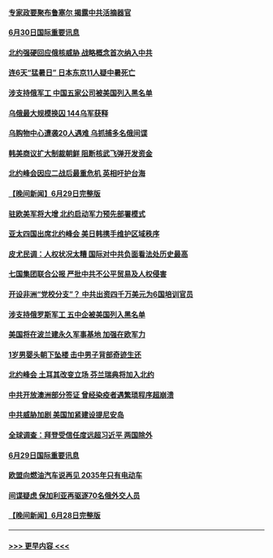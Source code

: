 #### [专家政要聚布鲁塞尔 揭露中共活摘器官](../pages/prog202/a103468570.md?t=06302001) 
#### [6月30日国际重要讯息](../pages/prog202/a103468563.md?t=06302001) 
#### [北约强硬回应俄核威胁 战略概念首次纳入中共](../pages/prog202/a103468586.md?t=06302001) 
#### [连6天“猛暑日” 日本东京11人疑中暑死亡](../pages/prog202/a103468467.md?t=06302001) 
#### [涉支持俄军工 中国五家公司被美国列入黑名单](../pages/prog202/a103468264.md?t=06302001) 
#### [乌俄最大规模换囚 144乌军获释](../pages/prog202/a103468199.md?t=06302001) 
#### [乌购物中心遭袭20人遇难 乌抓捕多名俄间谍](../pages/prog202/a103468136.md?t=06302001) 
#### [韩美商议扩大制裁朝鲜 阻断核武飞弹开发资金](../pages/prog202/a103468187.md?t=06302001) 
#### [北约峰会因应二战后最重危机 英相吁护台海](../pages/prog202/a103468138.md?t=06302001) 
#### [【晚间新闻】6月29日完整版](../pages/prog202/a103468118.md?t=06302001) 
#### [驻欧美军将大增 北约启动军力预先部署模式](../pages/prog202/a103468046.md?t=06302001) 
#### [亚太四国出席北约峰会 美日韩携手维护区域秩序](../pages/prog202/a103468048.md?t=06302001) 
#### [皮尤民调：人权状况太糟 国际对中共负面看法处历史最高](../pages/prog202/a103468011.md?t=06302001) 
#### [七国集团联合公报 严批中共不公平贸易及人权侵害](../pages/prog202/a103467954.md?t=06302001) 
#### [开设非洲“党校分支”？ 中共出资四千万美元为6国培训官员](../pages/prog202/a103467945.md?t=06302001) 
#### [涉支持俄罗斯军工 五中企被美国列入黑名单](../pages/prog202/a103467858.md?t=06302001) 
#### [美国将在波兰建永久军事基地 加强在欧军力](../pages/prog202/a103467883.md?t=06302001) 
#### [1岁男婴头朝下坠楼 击中男子背部奇迹生还](../pages/prog202/a103467527.md?t=06302001) 
#### [北约峰会 土耳其改变立场 芬兰瑞典将加入北约](../pages/prog202/a103467863.md?t=06302001) 
#### [中共开放澳洲部分签证 曾经染疫者遇繁琐程序超崩溃](../pages/prog202/a103467524.md?t=06302001) 
#### [中共威胁加剧 美国加紧建设提尼安岛](../pages/prog202/a103467519.md?t=06302001) 
#### [全球调查：拜登受信任度远超习近平 两国除外](../pages/prog202/a103467510.md?t=06302001) 
#### [6月29日国际重要讯息](../pages/prog202/a103467553.md?t=06302001) 
#### [欧盟向燃油汽车说再见 2035年只有电动车](../pages/prog202/a103467499.md?t=06302001) 
#### [间谍疑虑 保加利亚再驱逐70名俄外交人员](../pages/prog202/a103467485.md?t=06302001) 
#### [【晚间新闻】6月28日完整版](../pages/prog202/a103467272.md?t=06302001) 

----
#### [ >>> 更早内容 <<< ](../indexes/prog202-earlier.md)
